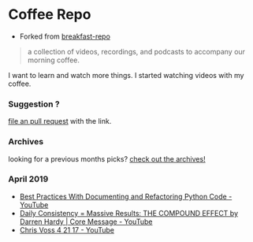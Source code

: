 # Coffee Repo #

* Forked from [breakfast-repo](https://github.com/ashleygwilliams/breakfast-repo)

> a collection of videos, recordings, and podcasts to accompany our morning coffee.

I want to learn and watch more things. I started watching videos with my coffee.

### Suggestion ?

[file an pull request](https://github.com/christopher-burke/coffee-repo/pulls) with the link.

### Archives

looking for a previous months picks? [check out the archives!](https://github.com/christopher-burke/coffee-repo/tree/coffee-repo/archives/)

### April 2019

* [Best Practices With Documenting and Refactoring Python Code - YouTube](https://youtu.be/S8P_pJrw9uk)
* [Daily Consistency = Massive Results: THE COMPOUND EFFECT by Darren Hardy | Core Message - YouTube](https://youtu.be/qDxDCtZ9UkE)
* [Chris Voss 4 21 17 - YouTube](https://youtu.be/yPsvgmZlVuQ)
